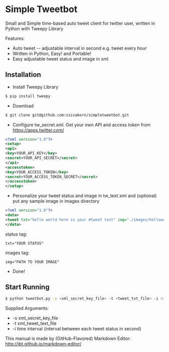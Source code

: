 # Simple Tweetbot
Small and Simple time-based auto tweet client for twitter user, written in Python with Tweepy Library

Features:

* Auto tweet -- adjustable interval in second e.g. tweet every hour
* Written in Python, Easy! and Portable!
* Easy adjustable tweet status and image in xml

## Installation

* Install Tweepy Library
```bash
$ pip install tweepy
```

* Download
```bash
$ git clone git@github.com:ssivakorn/simpletweetbot.git
```
* Configure tw_secret.xml. Get your own API and access token from https://apps.twitter.com/
```xml
<?xml version="1.0"?>
<setup>
<api>
<key>YOUR_API_KEY</key>
<secret>YOUR_API_SECRET</secret>
</api>
<accesstoken>
<key>YOUR_ACCESS_TOKEN</key>
<secret>YOUR_ACCESS_TOKEN_SECRET</secret>
</accesstoken>
</setup>
```
* Personalize your tweet status and image in tw_text.xml and (optional) put any sample image in images directory 
```xml
<?xml version="1.0"?>
<data>
<tweet txt="hello world here is your #tweet text" img="./images/helloworld.gif" />
</data>
```
status tag:
```
txt="YOUR STATUS"
```
images tag:
```
img="PATH TO YOUR IMAGE"
```
* Done!

## Start Running

```bash
$ python tweetbot.py -s <xml_secret_key_file> -t <tweet_txt_file> -i <interval_in_second>
```
Supplied Arguments:

* -s xml_secret_key_file
* -t xml_tweet_text_file
* -i time interval (interval between each tweet status in second)


This manual is made by (GitHub-Flavored) Markdown Editor: http://jbt.github.io/markdown-editor/
